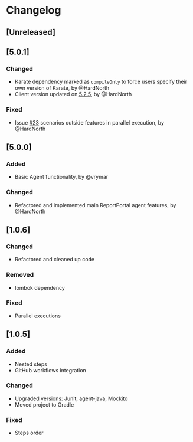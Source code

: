 # Changelog

## [Unreleased]

## [5.0.1]
### Changed
- Karate dependency marked as `compileOnly` to force users specify their own version of Karate, by @HardNorth
- Client version updated on [5.2.5](https://github.com/reportportal/client-java/releases/tag/5.2.5), by @HardNorth
### Fixed
- Issue [#23](https://github.com/reportportal/agent-java-karate/issues/23) scenarios outside features in parallel execution, by @HardNorth

## [5.0.0]
### Added
- Basic Agent functionality, by @vrymar 
### Changed
- Refactored and implemented main ReportPortal agent features, by @HardNorth

## [1.0.6]
### Changed
- Refactored and cleaned up code
### Removed
- lombok dependency
### Fixed
- Parallel executions


## [1.0.5]
### Added
- Nested steps
- GitHub workflows integration
### Changed
- Upgraded versions: Junit, agent-java, Mockito
- Moved project to Gradle
### Fixed
- Steps order
